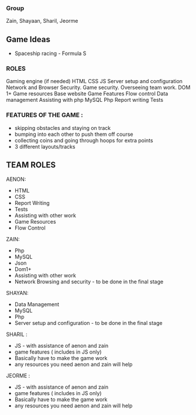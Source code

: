 ### Group

Zain, Shayaan, Sharil, Jeorme

## Game Ideas

- Spaceship racing - Formula S


### ROLES

Gaming engine (if needed)
HTML
CSS
JS
Server setup and configuration
Network and Browser Security.
Game security.
Overseeing team work.
DOM 1+
Game resources
Base website
Game Features
Flow control
Data management
Assisting with php
MySQL
Php
Report writing
Tests


### FEATURES OF THE GAME :

- skipping obstacles and staying on track
- bumping into each other to push them off course
- collecting coins and going through hoops for extra points
- 3 different layouts/tracks


## TEAM ROLES

AENON:
- HTML
- CSS
- Report Writing
- Tests
- Assisting with other work
- Game Resources
- Flow Control

ZAIN:
- Php
- MySQL
- Json
- Dom1+
- Assisting with other work
- Network Browsing and security - to be done in the final stage

SHAYAN:
- Data Management
- MySQL
- Php
- Server setup and configuration - to be done in the final stage

SHARIL :
- JS - with assistance of aenon and zain
- game features ( includes in JS only)
- Basically have to make the game work
- any resources you need aenon and zain will help


JEORME :
- JS - with assistance of aenon and zain
- game features ( includes in JS only)
- Basically have to make the game work
- any resources you need aenon and zain will help
